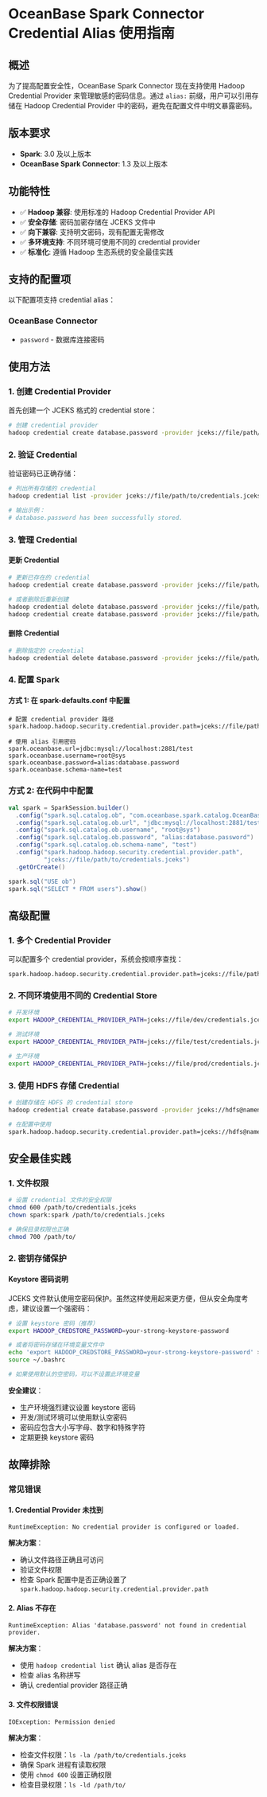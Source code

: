 # OceanBase Spark Connector Credential Alias 使用指南

## 概述

为了提高配置安全性，OceanBase Spark Connector 现在支持使用 Hadoop Credential Provider 来管理敏感的密码信息。通过 `alias:` 前缀，用户可以引用存储在 Hadoop Credential Provider 中的密码，避免在配置文件中明文暴露密码。

## 版本要求

- **Spark**: 3.0 及以上版本
- **OceanBase Spark Connector**: 1.3 及以上版本

## 功能特性

- ✅ **Hadoop 兼容**: 使用标准的 Hadoop Credential Provider API
- ✅ **安全存储**: 密码加密存储在 JCEKS 文件中
- ✅ **向下兼容**: 支持明文密码，现有配置无需修改
- ✅ **多环境支持**: 不同环境可使用不同的 credential provider
- ✅ **标准化**: 遵循 Hadoop 生态系统的安全最佳实践

## 支持的配置项

以下配置项支持 credential alias：

### OceanBase Connector

- `password` - 数据库连接密码

## 使用方法

### 1. 创建 Credential Provider

首先创建一个 JCEKS 格式的 credential store：

```bash
# 创建 credential provider
hadoop credential create database.password -provider jceks://file/path/to/credentials.jceks
```

### 2. 验证 Credential

验证密码已正确存储：

```bash
# 列出所有存储的 credential
hadoop credential list -provider jceks://file/path/to/credentials.jceks

# 输出示例：
# database.password has been successfully stored.
```

### 3. 管理 Credential

#### 更新 Credential

```bash
# 更新已存在的 credential
hadoop credential create database.password -provider jceks://file/path/to/credentials.jceks -force

# 或者删除后重新创建
hadoop credential delete database.password -provider jceks://file/path/to/credentials.jceks
hadoop credential create database.password -provider jceks://file/path/to/credentials.jceks
```

#### 删除 Credential

```bash
# 删除指定的 credential
hadoop credential delete database.password -provider jceks://file/path/to/credentials.jceks
```

### 4. 配置 Spark

#### 方式 1: 在 spark-defaults.conf 中配置

```properties
# 配置 credential provider 路径
spark.hadoop.hadoop.security.credential.provider.path=jceks://file/path/to/credentials.jceks

# 使用 alias 引用密码
spark.oceanbase.url=jdbc:mysql://localhost:2881/test
spark.oceanbase.username=root@sys
spark.oceanbase.password=alias:database.password
spark.oceanbase.schema-name=test
```

### 方式 2: 在代码中中配置

```scala
val spark = SparkSession.builder()
  .config("spark.sql.catalog.ob", "com.oceanbase.spark.catalog.OceanBaseCatalog")
  .config("spark.sql.catalog.ob.url", "jdbc:mysql://localhost:2881/test")
  .config("spark.sql.catalog.ob.username", "root@sys")
  .config("spark.sql.catalog.ob.password", "alias:database.password")
  .config("spark.sql.catalog.ob.schema-name", "test")
  .config("spark.hadoop.hadoop.security.credential.provider.path",
          "jceks://file/path/to/credentials.jceks")
  .getOrCreate()

spark.sql("USE ob")
spark.sql("SELECT * FROM users").show()
```

## 高级配置

### 1. 多个 Credential Provider

可以配置多个 credential provider，系统会按顺序查找：

```properties
spark.hadoop.hadoop.security.credential.provider.path=jceks://file/path/to/prod.jceks,jceks://file/path/to/common.jceks
```

### 2. 不同环境使用不同的 Credential Store

```bash
# 开发环境
export HADOOP_CREDENTIAL_PROVIDER_PATH=jceks://file/dev/credentials.jceks

# 测试环境
export HADOOP_CREDENTIAL_PROVIDER_PATH=jceks://file/test/credentials.jceks

# 生产环境
export HADOOP_CREDENTIAL_PROVIDER_PATH=jceks://file/prod/credentials.jceks
```

### 3. 使用 HDFS 存储 Credential

```bash
# 创建存储在 HDFS 的 credential store
hadoop credential create database.password -provider jceks://hdfs@namenode:8020/path/to/credentials.jceks

# 在配置中使用
spark.hadoop.hadoop.security.credential.provider.path=jceks://hdfs@namenode:8020/path/to/credentials.jceks
```

## 安全最佳实践

### 1. 文件权限

```bash
# 设置 credential 文件的安全权限
chmod 600 /path/to/credentials.jceks
chown spark:spark /path/to/credentials.jceks

# 确保目录权限也正确
chmod 700 /path/to/
```

### 2. 密钥存储保护

#### Keystore 密码说明

JCEKS 文件默认使用空密码保护。虽然这样使用起来更方便，但从安全角度考虑，建议设置一个强密码：

```bash
# 设置 keystore 密码（推荐）
export HADOOP_CREDSTORE_PASSWORD=your-strong-keystore-password

# 或者将密码存储在环境变量文件中
echo 'export HADOOP_CREDSTORE_PASSWORD=your-strong-keystore-password' >> ~/.bashrc
source ~/.bashrc

# 如果使用默认的空密码，可以不设置此环境变量
```

**安全建议**：
- 生产环境强烈建议设置 keystore 密码
- 开发/测试环境可以使用默认空密码
- 密码应包含大小写字母、数字和特殊字符
- 定期更换 keystore 密码

## 故障排除

### 常见错误

#### 1. Credential Provider 未找到

```
RuntimeException: No credential provider is configured or loaded.
```

**解决方案**：

- 确认文件路径正确且可访问
- 验证文件权限
- 检查 Spark 配置中是否正确设置了 `spark.hadoop.hadoop.security.credential.provider.path`

#### 2. Alias 不存在

```
RuntimeException: Alias 'database.password' not found in credential provider.
```

**解决方案**：
- 使用 `hadoop credential list` 确认 alias 是否存在
- 检查 alias 名称拼写
- 确认 credential provider 路径正确

#### 3. 文件权限错误

```
IOException: Permission denied
```

**解决方案**：
- 检查文件权限：`ls -la /path/to/credentials.jceks`
- 确保 Spark 进程有读取权限
- 使用 `chmod 600` 设置正确权限
- 检查目录权限：`ls -ld /path/to/`

